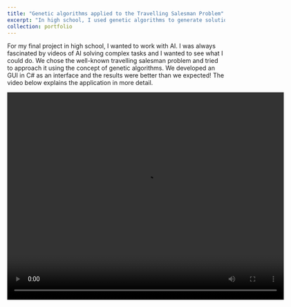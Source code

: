```yaml
---
title: "Genetic algorithms applied to the Travelling Salesman Problem"
excerpt: "In high school, I used genetic algorithms to generate solutions for the travelling salesman problem.<br/><img src='/images/tsp_resized.png'>"
collection: portfolio
---
```


For my final project in high school, I wanted to work with AI. I was always fascinated by videos of AI solving complex tasks and I wanted to see what I could do. We chose the well-known travelling salesman problem and tried to approach it using the concept of genetic algorithms. We developed an GUI in C# as an interface and the results were better than we expected! The video below explains the application in more detail.

<video width="640" height="480" controls>
    <source src="tsp.mp4" type="video/mp4">
    Your browser does not support the video tag.
</video>